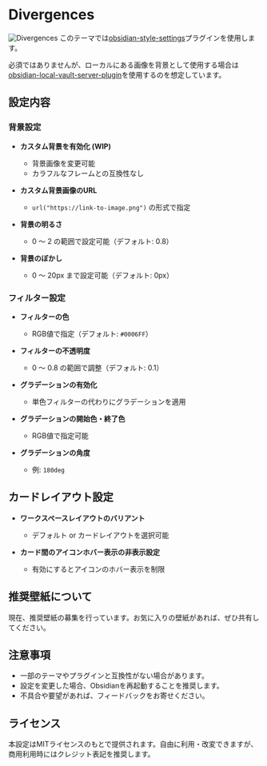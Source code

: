 # Divergences
![Divergences](image.png)
このテーマでは[obsidian-style-settings](https://github.com/mgmeyers/obsidian-style-settings)プラグインを使用します。

必須ではありませんが、ローカルにある画像を背景として使用する場合は[obsidian-local-vault-server-plugin](https://github.com/Mekann2904/obsidian-local-vault-server-plugin)を使用するのを想定しています。

## 設定内容

### 背景設定
- **カスタム背景を有効化 (WIP)**
  - 背景画像を変更可能
  - カラフルなフレームとの互換性なし

- **カスタム背景画像のURL**
  - `url("https://link-to-image.png")` の形式で指定

- **背景の明るさ**
  - 0 〜 2 の範囲で設定可能（デフォルト: 0.8）

- **背景のぼかし**
  - 0 〜 20px まで設定可能（デフォルト: 0px）



### フィルター設定
- **フィルターの色**
  - RGB値で指定（デフォルト: `#0006FF`）

- **フィルターの不透明度**
  - 0 〜 0.8 の範囲で調整（デフォルト: 0.1）

- **グラデーションの有効化**
  - 単色フィルターの代わりにグラデーションを適用

- **グラデーションの開始色・終了色**
  - RGB値で指定可能

- **グラデーションの角度**
  - 例: `180deg`


## カードレイアウト設定
- **ワークスペースレイアウトのバリアント**
  - デフォルト or カードレイアウトを選択可能

- **カード間のアイコンホバー表示の非表示設定**
  - 有効にするとアイコンのホバー表示を制限


## 推奨壁紙について
現在、推奨壁紙の募集を行っています。お気に入りの壁紙があれば、ぜひ共有してください。




## 注意事項
- 一部のテーマやプラグインと互換性がない場合があります。
- 設定を変更した場合、Obsidianを再起動することを推奨します。
- 不具合や要望があれば、フィードバックをお寄せください。



## ライセンス
本設定はMITライセンスのもとで提供されます。自由に利用・改変できますが、商用利用時にはクレジット表記を推奨します。

